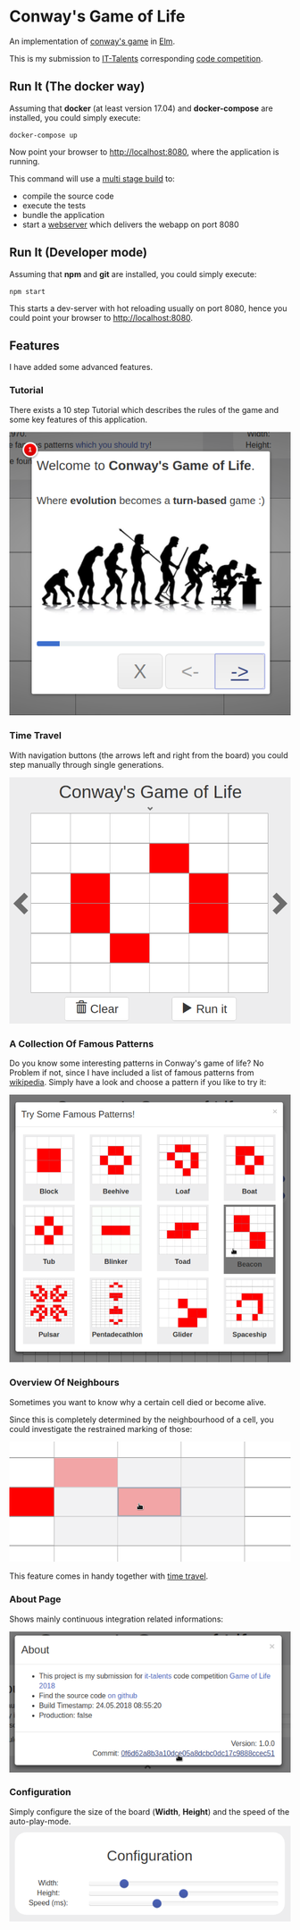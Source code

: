 # Conway's Game of Life

An implementation of [conway's game](https://en.wikipedia.org/wiki/Conway%27s_Game_of_Life)
in [Elm](https://en.wikipedia.org/wiki/Elm_(programming_language)).

This is my submission to [IT-Talents](https://www.it-talents.de/) corresponding
[code competition](https://www.it-talents.de/foerderung/code-competition/code-competition-05-2018).

## Run It (The docker way)

Assuming that **docker** (at least version 17.04) and **docker-compose** are installed,
you could simply execute:

```
docker-compose up
```

Now point your browser to [http://localhost:8080](http://localhost:8080), where the application is running.

This command will use a [multi stage build](https://docs.docker.com/develop/develop-images/multistage-build/) to:

- compile the source code
- execute the tests
- bundle the application
- start a [webserver](https://hub.docker.com/_/nginx/) which delivers the webapp on port 8080

## Run It (Developer mode)

Assuming that **npm** and **git** are installed,
you could simply execute:

```
npm start
```

This starts a dev-server with hot reloading usually on port 8080,
hence you could point your browser to [http://localhost:8080](http://localhost:8080).

## Features

I have added some advanced features.

### Tutorial

There exists a 10 step Tutorial which describes the rules of the game and some key features of this application.

![Tutorial](src/assets/readme_images/tutorial.png "Tutorial")

### Time Travel

With navigation buttons (the arrows left and right from the board) you could step manually through single generations.

![Time Travel](src/assets/readme_images/time_travel.png "Time Travel")

### A Collection Of Famous Patterns

Do you know some interesting patterns in Conway's game of life?
No Problem if not, since I have included a list of famous patterns from
[wikipedia](https://en.wikipedia.org/wiki/Conway%27s_Game_of_Life).
Simply have a look and choose a pattern if you like to try it:

![Famous Patterns](src/assets/readme_images/example_patterns.png "Famous Patterns")

### Overview Of Neighbours

Sometimes you want to know why a certain cell died or become alive.

Since this is completely determined by the neighbourhood of a cell,
you could investigate the restrained marking of those:

![Overview Of Neighbours](src/assets/readme_images/highlight_of_neighbours.png "Overview Of Neighbours")

This feature comes in handy together with [time travel](#time-travel).

### About Page

Shows mainly continuous integration related informations:

![About Page](src/assets/readme_images/about.png "About Page")

### Configuration

Simply configure the size of the board (**Width**, **Height**) and the speed of the auto-play-mode.
![Configuration Section](src/assets/readme_images/configuration.png "Configuration Section")
